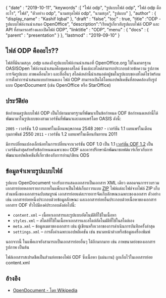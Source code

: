 {
  "date" : "2019-10-11",
  "keywords" :[ "ไฟล์ odp", "รูปแบบไฟล์ odp", "ไฟล์ odp คืออะไร", "ไฟล์", "ตัวอย่าง odp", "นามสกุลไฟล์ odp", "นามสกุล", "รูปแบบ" ],
  "author" : {
    "display_name" : "Kashif Iqbal"
},
  "draft" : "false",
  "toc" : true,
  "title" :"ODP - รูปแบบไฟล์งานนำเสนอ OpenOffice",
  "description":"เรียนรู้เกี่ยวกับรูปแบบไฟล์ ODP และ API ที่สามารถสร้างและเปิดไฟล์ ODP",
  "linktitle" : "ODP",
  "menu" : {
    "docs" : {
      "parent" : "presentation"
}
},
  "lastmod" : "2019-09-10"
}

## ไฟล์ ODP คืออะไร??

ไฟล์ที่มีนามสกุล .odp แสดงถึงรูปแบบไฟล์งานนำเสนอที่ OpenOffice.org ใช้ในมาตรฐาน OASISOpen ไฟล์งานนำเสนอคือชุดของสไลด์ ซึ่งแต่ละสไลด์สามารถประกอบด้วยข้อความ รูปภาพ การจัดรูปแบบ ภาพเคลื่อนไหว และสื่ออื่นๆ สไลด์เหล่านี้นำเสนอต่อผู้ชมในรูปแบบของสไลด์โชว์พร้อมการตั้งค่าการนำเสนอแบบกำหนดเอง ไฟล์ ODP สามารถเปิดได้โดยแอปพลิเคชันที่สอดคล้องกับรูปแบบ OpenDocument (เช่น OpenOffice หรือ StarOffice)

## ประวัติย่อ

ข้อกำหนดรูปแบบไฟล์ ODP เป็นไปตามมาตรฐานที่พัฒนาเป็นข้อกำหนด ODF ข้อกำหนดเหล่านี้ได้พัฒนามาในรูปแบบของสามเวอร์ชันที่พัฒนาและเผยแพร่โดย OASIS ดังนี้:

`2005` - เวอร์ชัน 1.0 เผยแพร่ในเดือนพฤษภาคม 2548
`2007` - เวอร์ชัน 1.1 เผยแพร่ในเดือนกุมภาพันธ์ 2550
`2011` - เวอร์ชัน 1.2 เผยแพร่ในเดือนกันยายน 2011

มีการเปลี่ยนแปลงเล็กน้อยในการเปลี่ยนจากเวอร์ชัน ODF 1.0 เป็น 1.1 [เวอร์ชัน ODF 1.2](https://www.oasis-open.org/standards#opendocumentv1.2) เป็นเวอร์ชันล่าสุดสำหรับข้อกำหนดเฉพาะของ ODF และควรปรึกษานักพัฒนาซอฟต์แวร์เกี่ยวกับการพัฒนาแอปพลิเคชันที่เกี่ยวข้องกับการอ่าน/เขียน ODS

## ข้อมูลจำเพาะรูปแบบไฟล์

รูปแบบ OpenDocument รองรับการแสดงเอกสารเป็นเอกสาร XML เดียว ตลอดจนการรวบรวมเอกสารย่อยหลายรายการภายในแพ็กเกจเป็นไฟล์เก็บถาวรแบบ [ZIP](https://docs.fileformat.com/compression/zip/) ไฟล์แต่ละไฟล์จากไฟล์ ZIP เก็บส่วนหนึ่งของเอกสารฉบับสมบูรณ์ เอกสารย่อยแต่ละรายการจัดเก็บลักษณะเฉพาะของเอกสาร ตัวอย่างเช่น เอกสารย่อยหนึ่งประกอบด้วยข้อมูลลักษณะ และเอกสารย่อยอื่นประกอบด้วยเนื้อหาของเอกสาร เอกสาร ODF ทั่วไปมีองค์ประกอบดังต่อไปนี้:

* `content.xml` – เนื้อหาเอกสารและรูปแบบอัตโนมัติที่ใช้ในเนื้อหา
* `styles.xml` – สไตล์ที่ใช้ในเนื้อหาเอกสารและสไตล์อัตโนมัติที่ใช้ในสไตล์เอง
* `meta.xml` – ข้อมูลเมตาของเอกสาร เช่น ผู้เขียนหรือเวลาของการดำเนินการบันทึกครั้งล่าสุด
* `settings.xml` – การตั้งค่าเฉพาะแอปพลิเคชัน เช่น ขนาดหน้าต่างหรือข้อมูลเครื่องพิมพ์

นอกจากนี้ ในแพ็คเกจยังสามารถเป็นเอกสารย่อยอื่นๆ ได้อีกมากมาย เช่น ภาพขนาดย่อของเอกสาร รูปภาพ เป็นต้น

ไฟล์เอกสารสเปรดชีตเป็นส่วนย่อยของไฟล์ ODF ซึ่งเนื้อหา (แผ่นงาน) ถูกเก็บไว้ในเอกสารย่อย content.xml

## อ้างอิง

* [OpenDocument - โดย Wikipedia](https://en.wikipedia.org/wiki/OpenDocument)

